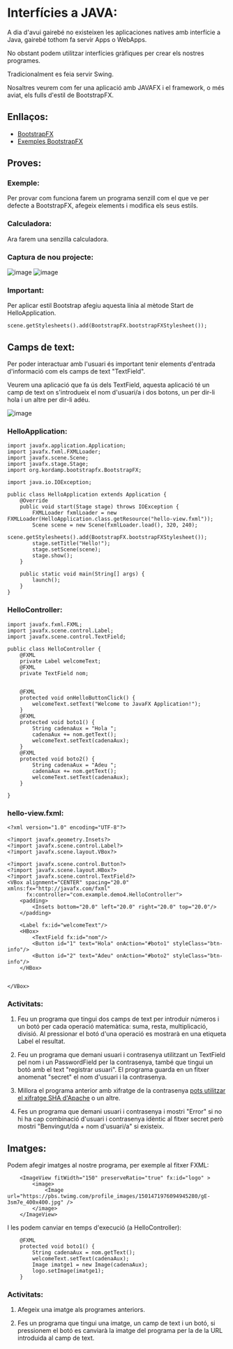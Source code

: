 # Interfícies a JAVA:

A dia d'avui gairebé no existeixen les aplicaciones natives amb interfície a Java, gairebé tothom fa servir Apps o WebApps.

No obstant podem utilitzar interfícies gràfiques per crear els nostres programes.

Tradicionalment es feia servir Swing.

Nosaltres veurem com fer una aplicació amb JAVAFX i el framework, o més aviat, els fulls d'estil de BootstrapFX.

## Enllaços:

- [BootstrapFX](https://gitee.com/tju_xiaoyong/bootstrapfx)
- [Exemples BootstrapFX](https://www.jfx-ensemble.com/project/BootstrapFX)

## Proves:

### Exemple:

Per provar com funciona farem un programa senzill com el que ve per defecte a BootstrapFX, afegeix elements i modifica els seus estils.

### Calculadora:

Ara farem una senzilla calculadora.

### Captura de nou projecte:

![image](https://user-images.githubusercontent.com/110727546/208448107-6244c827-e08f-4d98-a152-1918956e2ebc.png)
![image](https://user-images.githubusercontent.com/110727546/208448170-8fe5f8c0-0e11-43c2-83de-5970b1644628.png)

### Important:

Per aplicar estil Bootstrap afegiu aquesta línia al mètode Start de HelloApplication.

```
scene.getStylesheets().add(BootstrapFX.bootstrapFXStylesheet());
```

## Camps de text:

Per poder interactuar amb l'usuari és important tenir elements d'entrada d'informació com els camps de text "TextField".

Veurem una aplicació que fa ús dels TextField, aquesta aplicació té un camp de text on s'introdueix el nom d'usuari/a i dos botons, un per dir-li hola i un altre per dir-li adéu.

![image](https://user-images.githubusercontent.com/110727546/211264891-8c4dda18-3620-4012-a183-0374f8d5586f.png)

### HelloApplication:

```
import javafx.application.Application;
import javafx.fxml.FXMLLoader;
import javafx.scene.Scene;
import javafx.stage.Stage;
import org.kordamp.bootstrapfx.BootstrapFX;

import java.io.IOException;

public class HelloApplication extends Application {
    @Override
    public void start(Stage stage) throws IOException {
        FXMLLoader fxmlLoader = new FXMLLoader(HelloApplication.class.getResource("hello-view.fxml"));
        Scene scene = new Scene(fxmlLoader.load(), 320, 240);
        scene.getStylesheets().add(BootstrapFX.bootstrapFXStylesheet());
        stage.setTitle("Hello!");
        stage.setScene(scene);
        stage.show();
    }

    public static void main(String[] args) {
        launch();
    }
}
```

### HelloController:

```
import javafx.fxml.FXML;
import javafx.scene.control.Label;
import javafx.scene.control.TextField;

public class HelloController {
    @FXML
    private Label welcomeText;
    @FXML
    private TextField nom;


    @FXML
    protected void onHelloButtonClick() {
        welcomeText.setText("Welcome to JavaFX Application!");
    }
    @FXML
    protected void boto1() {
        String cadenaAux = "Hola ";
        cadenaAux += nom.getText();
        welcomeText.setText(cadenaAux);
    }
    @FXML
    protected void boto2() {
        String cadenaAux = "Adeu ";
        cadenaAux += nom.getText();
        welcomeText.setText(cadenaAux);
    }

}
```

### hello-view.fxml:

```
<?xml version="1.0" encoding="UTF-8"?>

<?import javafx.geometry.Insets?>
<?import javafx.scene.control.Label?>
<?import javafx.scene.layout.VBox?>

<?import javafx.scene.control.Button?>
<?import javafx.scene.layout.HBox?>
<?import javafx.scene.control.TextField?>
<VBox alignment="CENTER" spacing="20.0" xmlns:fx="http://javafx.com/fxml"
      fx:controller="com.example.demo4.HelloController">
    <padding>
        <Insets bottom="20.0" left="20.0" right="20.0" top="20.0"/>
    </padding>

    <Label fx:id="welcomeText"/>
    <HBox>
        <TextField fx:id="nom"/>
        <Button id="1" text="Hola" onAction="#boto1" styleClass="btn-info"/>
        <Button id="2" text="Adeu" onAction="#boto2" styleClass="btn-info"/>
    </HBox>


</VBox>
```

### Activitats:

1. Feu un programa que tingui dos camps de text per introduir números i un botó per cada operació matemàtica: suma, resta, multiplicació, divisió. Al pressionar el botó d'una operació es mostrarà en una etiqueta Label el resultat.

2. Feu un programa que demani usuari i contrasenya utilitzant un TextField pel nom i un PasswordField per la contrasenya, també que tingui un botó amb el text "registrar usuari". El programa guarda en un fitxer anomenat "secret" el nom d'usuari i la contrasenya.

3. Millora el programa anterior amb xifratge de la contrasenya [pots utilitzar el xifratge SHA d'Apache](https://mvnrepository.com/artifact/commons-codec/commons-codec/1.9) o un altre.

4. Fes un programa que demani usuari i contrasenya i mostri "Error" si no hi ha cap combinació d'usuari i contrasenya idèntic al fitxer secret però mostri "Benvingut/da + nom d'usuari/a" si existeix.

## Imatges:

Podem afegir imatges al nostre programa, per exemple al fitxer FXML:

```
    <ImageView fitWidth="150" preserveRatio="true" fx:id="logo" >
        <image>
            <Image  url="https://pbs.twimg.com/profile_images/1501471976094945280/gE-3sm7e_400x400.jpg" />
        </image>
    </ImageView>
```

I les podem canviar en temps d'execució (a HelloController):

```
    @FXML
    protected void boto1() {
        String cadenaAux = nom.getText();
        welcomeText.setText(cadenaAux);
        Image imatge1 = new Image(cadenaAux);
        logo.setImage(imatge1);
    }
```

### Activitats:

1. Afegeix una imatge als programes anteriors.

2. Fes un programa que tingui una imatge, un camp de text i un botó, si pressionem el botó es canviarà la imatge del programa per la de la URL introduida al camp de text.


